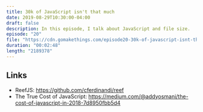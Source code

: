 ```yaml
---
title: 30k of JavaScript isn't that much
date: 2019-08-29T10:30:00-04:00
draft: false
description: In this episode, I talk about JavaScript and file size.
episode: "20"
file: "https://cdn.gomakethings.com/episode20-30k-of-javascript-isnt-that-much.mp3"
duration: "00:02:48"
length: "2189378"
---
```


## Links

- ReefJS: https://github.com/cferdinandi/reef
- The True Cost of JavaScript: https://medium.com/@addyosmani/the-cost-of-javascript-in-2018-7d8950fbb5d4